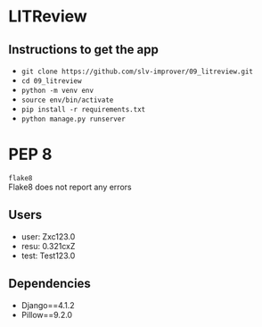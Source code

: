 # LITReview

## Instructions to get the app

- `git clone https://github.com/slv-improver/09_litreview.git`
- `cd 09_litreview`
- `python -m venv env`
- `source env/bin/activate`
- `pip install -r requirements.txt`
- `python manage.py runserver`

# PEP 8

`flake8` </br>
Flake8 does not report any errors

## Users

- user: Zxc123.0
- resu: 0.321cxZ
- test: Test123.0

## Dependencies

- Django==4.1.2
- Pillow==9.2.0